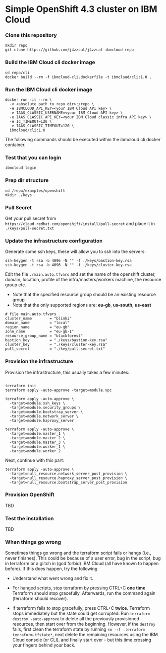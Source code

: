 # Simple OpenShift 4.3 cluster on IBM Cloud

### Clone this repository
```
mkdir repo
git clone https://github.com/j4zzcat/j4zzcat-ibmcloud repo
```

### Build the IBM Cloud cli docker image
```
cd repo/cli
docker build --rm -f ibmcloud-cli.dockerfile -t ibmcloud/cli:1.0 .
```

### Run the IBM Cloud cli docker image
```
docker run -it --rm \
  -v <absolute path to repo dir>:/repo \
  -e IBMCLOUD_API_KEY=<your IBM Cloud API key> \
  -e IAAS_CLASSIC_USERNAME=<your IBM Cloud API key> \
  -e IAAS_CLASSIC_API_KEY=<your IBM Cloud classic infra API key> \
  -e IC_TIMEOUT=120 \
  -e IAAS_CLASSIC_TIMEOUT=120 \
  ibmcloud/cli:1.0
```

The following commands should be executed within the ibmcloud cli docker container.

### Test that you can login
```
ibmcloud login
```

### Prep dir structure
```
cd /repo/examples/openshift
mkdir ./keys
```

### Pull Secret
Get your pull secret from `https://cloud.redhat.com/openshift/install/pull-secret` and place it in `./keys/pull-secret.txt`

### Update the infrastructure configuration
Generate some ssh keys, these will allow you to ssh into the servers:
```
ssh-keygen -t rsa -b 4096 -N "" -f ./keys/bastion-key.rsa
ssh-keygen -t rsa -b 4096 -N "" -f ./keys/cluster-key.rsa
```

Edit the file `./main.auto.tfvars` and set the name of the openshift cluster, domain, location, profile of the infra/masters/workers machine, the resource group etc.
* Note that the specified resource group should be an existing resource group
* Note that the only supported regions are: **eu-gb**, **us-south**, **us-east**

```
# file main.auto.tfvars
cluster_name        = "blinki"
domain_name         = "local"
region_name         = "eu-gb"
zone_name           = "eu-gb-1"
resource_group_name = "blackforest"
bastion_key         = "./keys/bastion-key.rsa"
cluster_key         = "./keys/cluster-key.rsa"
pull_secret         = "./key/pull-secret.txt"
```

### Provision the infrastructure
Provision the infrastructure, this usually takes a few minutes:
```

terraform init
terraform apply -auto-approve -target=module.vpc

terraform apply -auto-approve \
  -target=module.ssh_keys \
  -target=module.security_groups \
  -target=module.bootstrap_server \
  -target=module.network_server \
  -target=module.haproxy_server

terraform apply -auto-approve \
  -target=module.master_1 \
  -target=module.master_2 \
  -target=module.master_3 \
  -target=module.worker_1 \
  -target=module.worker_2
```
Next, continue with this part:
```
terraform apply -auto-approve \
  -target=null_resource.network_server_post_provision \
  -target=null_resource.haproxy_server_post_provision \
  -target=null_resource.bootstrap_server_post_provision
```

### Provision OpenShift
TBD

### Test the installation
TBD

### When things go wrong
Sometimes things go wrong and the terraform script fails or hangs (i.e., never finishes). This could be because of a user error, bug in the script, bug in terraform or a glitch in (god forbid) IBM Cloud (all have known to happen before). If this does happen, try the following:
* Understand what went wrong and fix it.

* For hanged scripts, stop terraform by pressing CTRL+C **one time**. Terraform should stop gracefully. Afterwards, run the command again (terraform should recover).

* If terraform fails to stop gracefully, press CTRL+C **twice**. Terraform stops immediately but the state could get corrupted. Run `terraform destroy -auto-approve` to delete all the previously provisioned resources, then start over from the beginning. However, if the `destroy` fails, first clean the terraform state by running `rm -rf .terraform terraform.tfstate*`, next delete the remaining resources using the IBM Cloud console (or CLI), and finally start over - but this time crossing your fingers behind your back.
